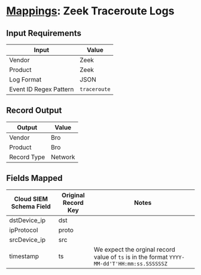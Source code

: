 # [Mappings](README.md): Zeek Traceroute Logs

## Input Requirements

|Input|Value|
|-----|-----|
|Vendor|Zeek|
|Product|Zeek|
|Log Format|JSON|
|Event ID Regex Pattern|`traceroute`|

## Record Output

|Output|Value|
|------|-----|
|Vendor|Bro|
|Product|Bro|
|Record Type|Network|

## Fields Mapped

|Cloud SIEM Schema Field|Original Record Key|Notes|
|-----------------------|-------------------|-----|
|dstDevice_ip|dst||
|ipProtocol|proto||
|srcDevice_ip|src||
|timestamp|ts|We expect the orginal record value of `ts` is in the format `YYYY-MM-dd'T'HH:mm:ss.SSSSSSZ`|

